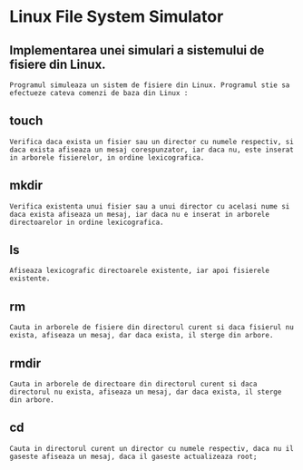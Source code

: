 # Linux File System Simulator

## Implementarea unei simulari a sistemului de fisiere din Linux.

    Programul simuleaza un sistem de fisiere din Linux. Programul stie sa efectueze cateva comenzi de baza din Linux :
    
## touch

    Verifica daca exista un fisier sau un director cu numele respectiv, si daca exista afiseaza un mesaj corespunzator, iar daca nu, este inserat
    in arborele fisierelor, in ordine lexicografica.

## mkdir

    Verifica existenta unui fisier sau a unui director cu acelasi nume si daca exista afiseaza un mesaj, iar daca nu e inserat in arborele directoarelor in ordine lexicografica.

## ls

    Afiseaza lexicografic directoarele existente, iar apoi fisierele existente.

## rm

    Cauta in arborele de fisiere din directorul curent si daca fisierul nu exista, afiseaza un mesaj, dar daca exista, il sterge din arbore.

## rmdir

    Cauta in arborele de directoare din directorul curent si daca directorul nu exista, afiseaza un mesaj, dar daca exista, il sterge din arbore.

## cd
 
    Cauta in directorul curent un director cu numele respectiv, daca nu il gaseste afiseaza un mesaj, daca il gaseste actualizeaza root;

    
